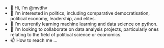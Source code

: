 - 👋 Hi, I’m @mvdhv
- 👀 I’m interested in politics, including comparative democratisation, political economy, leadership, and elites.
- 🌱 I’m currently learning machine learning and data science on python.
- 💞️ I’m looking to collaborate on data analysis projects, particularly ones relating to the field of political science or economics.
- 📫 How to reach me ...

<!---
mvdhv/mvdhv is a ✨ special ✨ repository because its `README.md` (this file) appears on your GitHub profile.
You can click the Preview link to take a look at your changes.
--->
